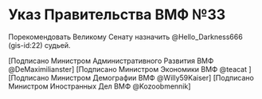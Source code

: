 # Указ Правительства ВМФ №33

Порекомендовать Великому Сенату назначить @Hello_Darkness666 (gis-id:22) судьей.

[Подписано Министром Административного Развития ВМФ @DeMaximilianster]
[Подписано Министром Экономики ВМФ @teacat ]
[Подписано Министром Демографии ВМФ @Willy59Kaiser]
[Подписано Министром Иностранных Дел ВМФ @Kozoobmennik]

